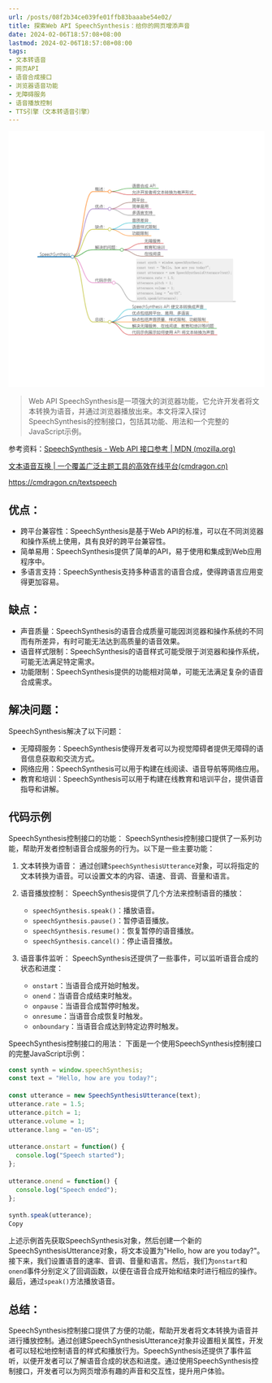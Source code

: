 ```yaml
---
url: /posts/08f2b34ce039fe01ffb83baaabe54e02/
title: 探索Web API SpeechSynthesis：给你的网页增添声音
date: 2024-02-06T18:57:08+08:00
lastmod: 2024-02-06T18:57:08+08:00
tags:
- 文本转语音
- 网页API
- 语音合成接口
- 浏览器语音功能
- 无障碍服务
- 语音播放控制
- TTS引擎（文本转语音引擎）
---
```



<img src="/images/2024_02_06 18_56_39.png" title="2024_02_06 18_56_39.png" alt="2024_02_06 18_56_39.png"/>

> Web API SpeechSynthesis是一项强大的浏览器功能，它允许开发者将文本转换为语音，并通过浏览器播放出来。本文将深入探讨SpeechSynthesis的控制接口，包括其功能、用法和一个完整的JavaScript示例。

参考资料：[SpeechSynthesis - Web API 接口参考 | MDN (mozilla.org)](https://developer.mozilla.org/zh-CN/docs/Web/API/SpeechSynthesis)

[文本语音互换 | 一个覆盖广泛主题工具的高效在线平台(cmdragon.cn)](https://cmdragon.cn/textspeech)

https://cmdragon.cn/textspeech

##  优点：

-   跨平台兼容性：SpeechSynthesis是基于Web API的标准，可以在不同浏览器和操作系统上使用，具有良好的跨平台兼容性。
-   简单易用：SpeechSynthesis提供了简单的API，易于使用和集成到Web应用程序中。
-   多语言支持：SpeechSynthesis支持多种语言的语音合成，使得跨语言应用变得更加容易。

##  缺点：

-   声音质量：SpeechSynthesis的语音合成质量可能因浏览器和操作系统的不同而有所差异，有时可能无法达到高质量的语音效果。
-   语音样式限制：SpeechSynthesis的语音样式可能受限于浏览器和操作系统，可能无法满足特定需求。
-   功能限制：SpeechSynthesis提供的功能相对简单，可能无法满足复杂的语音合成需求。

##  解决问题：
SpeechSynthesis解决了以下问题：

-   无障碍服务：SpeechSynthesis使得开发者可以为视觉障碍者提供无障碍的语音信息获取和交流方式。
-   网络应用：SpeechSynthesis可以用于构建在线阅读、语音导航等网络应用。
-   教育和培训：SpeechSynthesis可以用于构建在线教育和培训平台，提供语音指导和讲解。

##  代码示例

SpeechSynthesis控制接口的功能： SpeechSynthesis控制接口提供了一系列功能，帮助开发者控制语音合成服务的行为。以下是一些主要功能：

1.  文本转换为语音： 通过创建`SpeechSynthesisUtterance`对象，可以将指定的文本转换为语音。可以设置文本的内容、语速、音调、音量和语言。

2.  语音播放控制： SpeechSynthesis提供了几个方法来控制语音的播放：

    -   `speechSynthesis.speak()`：播放语音。
    -   `speechSynthesis.pause()`：暂停语音播放。
    -   `speechSynthesis.resume()`：恢复暂停的语音播放。
    -   `speechSynthesis.cancel()`：停止语音播放。

3.  语音事件监听： SpeechSynthesis还提供了一些事件，可以监听语音合成的状态和进度：

    -   `onstart`：当语音合成开始时触发。
    -   `onend`：当语音合成结束时触发。
    -   `onpause`：当语音合成暂停时触发。
    -   `onresume`：当语音合成恢复时触发。
    -   `onboundary`：当语音合成达到特定边界时触发。

SpeechSynthesis控制接口的用法： 下面是一个使用SpeechSynthesis控制接口的完整JavaScript示例：

```javascript
const synth = window.speechSynthesis;
const text = "Hello, how are you today?";

const utterance = new SpeechSynthesisUtterance(text);
utterance.rate = 1.5;
utterance.pitch = 1;
utterance.volume = 1;
utterance.lang = "en-US";

utterance.onstart = function() {
  console.log("Speech started");
};

utterance.onend = function() {
  console.log("Speech ended");
};

synth.speak(utterance);
Copy
```

上述示例首先获取SpeechSynthesis对象，然后创建一个新的SpeechSynthesisUtterance对象，将文本设置为"Hello, how are you today?"。接下来，我们设置语音的速率、音调、音量和语言。然后，我们为`onstart`和`onend`事件分别定义了回调函数，以便在语音合成开始和结束时进行相应的操作。最后，通过`speak()`方法播放语音。

## 总结：
SpeechSynthesis控制接口提供了方便的功能，帮助开发者将文本转换为语音并进行播放控制。通过创建SpeechSynthesisUtterance对象并设置相关属性，开发者可以轻松地控制语音的样式和播放行为。SpeechSynthesis还提供了事件监听，以便开发者可以了解语音合成的状态和进度。通过使用SpeechSynthesis控制接口，开发者可以为网页增添有趣的声音和交互性，提升用户体验。